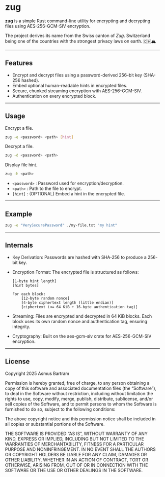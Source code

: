 # zug

**zug** is a simple Rust command-line utility for encrypting and decrypting files using AES-256-GCM-SIV encryption.

The project derives its name from the Swiss canton of *Zug*. Switzerland being one of the countries with the strongest privacy laws on earth. 🇨🇭🏔️

---

## Features

- Encrypt and decrypt files using a password-derived 256-bit key (SHA-256 hashed).
- Embed optional human-readable hints in encrypted files.
- Secure, chunked streaming encryption with AES-256-GCM-SIV.
- Authentication on every encrypted block.
---

## Usage

Encrypt a file.
```bash
zug -e <password> <path> [hint]
```
Decrypt a file.
```bash
zug -d <password> <path>
```
Display file hint.
```bash
zug -h <path>
```

- `<password>` : Password used for encryption/decryption.
- `<path>` : Path to the file to encrypt.
- `[hint]` : (OPTIONAL) Embed a hint in the encrypted file.

---

## Example

```bash
zug -e "VerySecurePassword" ./my-file.txt "my hint"
```

---

## Internals

- Key Derivation:
  Passwords are hashed with SHA-256 to produce a 256-bit key.

- Encryption Format:
  The encrypted file is structured as follows:

      [1-byte hint length]
      [hint bytes]

      For each block:
          [12-byte random nonce]
          [4-byte ciphertext length (little endian)]
          [ciphertext (<= 64 KiB + 16-byte authentication tag)]

- Streaming:
  Files are encrypted and decrypted in 64 KiB blocks.
  Each block uses its own random nonce and authentication tag, ensuring integrity.

- Cryptography:
  Built on the aes-gcm-siv crate for AES-256-GCM-SIV encryption.

---

## License

Copyright 2025 Asmus Bartram

Permission is hereby granted, free of charge, to any person obtaining a copy of this software and associated documentation files (the “Software”), to deal in the Software without restriction, including without limitation the rights to use, copy, modify, merge, publish, distribute, sublicense, and/or sell copies of the Software, and to permit persons to whom the Software is furnished to do so, subject to the following conditions:

The above copyright notice and this permission notice shall be included in all copies or substantial portions of the Software.

THE SOFTWARE IS PROVIDED “AS IS”, WITHOUT WARRANTY OF ANY KIND, EXPRESS OR IMPLIED, INCLUDING BUT NOT LIMITED TO THE WARRANTIES OF MERCHANTABILITY, FITNESS FOR A PARTICULAR PURPOSE AND NONINFRINGEMENT. IN NO EVENT SHALL THE AUTHORS OR COPYRIGHT HOLDERS BE LIABLE FOR ANY CLAIM, DAMAGES OR OTHER LIABILITY, WHETHER IN AN ACTION OF CONTRACT, TORT OR OTHERWISE, ARISING FROM, OUT OF OR IN CONNECTION WITH THE SOFTWARE OR THE USE OR OTHER DEALINGS IN THE SOFTWARE.
